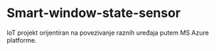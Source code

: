 # Smart-window-state-sensor
IoT projekt orijentiran na povezivanje raznih uređaja putem MS Azure platforme.
